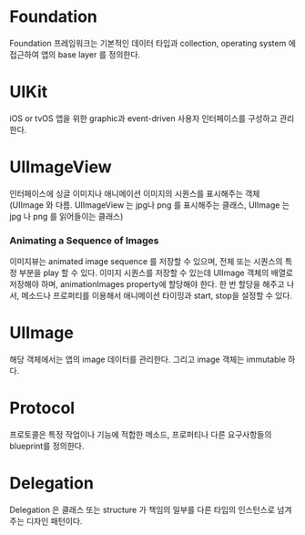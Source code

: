 # Foundation
Foundation 프레임워크는 기본적인 데이터 타입과 collection, operating system 에 접근하여 앱의 base layer 를 정의한다.

# UIKit
iOS or tvOS 앱을 위한 graphic과 event-driven 사용자 인터페이스를 구성하고 관리한다.

# UIImageView
인터페이스에 싱글 이미지나 애니메이션 이미지의 시퀀스를 표시해주는 객체  
(UIImage 와 다름. UIImageView 는 jpg나 png 를 표시해주는 클래스, UIImage 는 jpg 나 png 를 읽어들이는 클래스)

### Animating a Sequence of Images
이미지뷰는 animated image sequence 를 저장할 수 있으며, 전체 또는 시퀀스의 특정 부분을 play 할 수 있다. 이미지 시퀀스를 저장할 수 있는데 UIImage 객체의 배열로 저장해야 하며, animationImages property에 할당해야 한다. 한 번 할당을 해주고 나서, 메소드나 프로퍼티를 이용해서 애니메이션 타이밍과 start, stop을 설정할 수 있다.


# UIImage
해당 객체에서는 앱의 image 데이터를 관리한다. 그리고 image 객체는 immutable 하다.

# Protocol
프로토콜은 특정 작업이나 기능에 적합한 메소드, 프로퍼티나 다른 요구사항들의 blueprint를 정의한다.   

# Delegation
Delegation 은 클래스 또는 structure 가 책임의 일부를 다른 타입의 인스턴스로 넘겨주는 디자인 패턴이다.